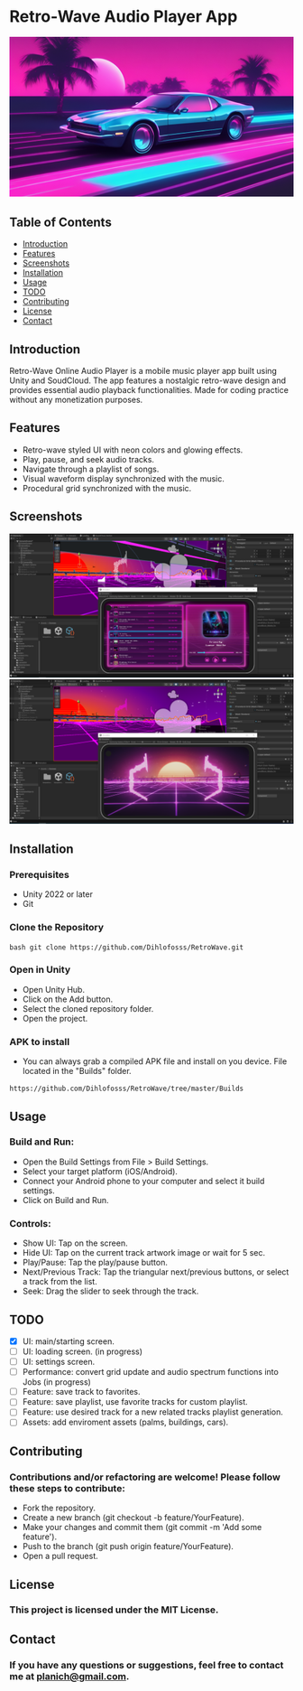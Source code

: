 # Retro-Wave Audio Player App

![Retro-Wave Audio Player](/ScreenShots/GitLogo.png)

## Table of Contents
- [Introduction](#introduction)
- [Features](#features)
- [Screenshots](#screenshots)
- [Installation](#installation)
- [Usage](#usage)
- [TODO](#todo)
- [Contributing](#contributing)
- [License](#license)
- [Contact](#contact)

## Introduction

Retro-Wave Online Audio Player is a mobile music player app built using Unity and SoudCloud. The app features a nostalgic retro-wave design and provides essential audio playback functionalities.
Made for coding practice without any monetization purposes.

## Features

- Retro-wave styled UI with neon colors and glowing effects.
- Play, pause, and seek audio tracks.
- Navigate through a playlist of songs.
- Visual waveform display synchronized with the music.
- Procedural grid synchronized with the music.

## Screenshots

![Playlist View](/ScreenShots/RWP_02.png)
![Playback Screen](/ScreenShots/RWP_01.png)

## Installation

### Prerequisites
- Unity 2022 or later
- Git

### Clone the Repository
```
bash git clone https://github.com/Dihlofosss/RetroWave.git
```

### Open in Unity

 - Open Unity Hub.
 - Click on the Add button.
 - Select the cloned repository folder.
 - Open the project.

### APK to install
 - You can always grab a compiled APK file and install on you device. File located in the "Builds" folder.
```
https://github.com/Dihlofosss/RetroWave/tree/master/Builds
```

## Usage

### Build and Run:
 - Open the Build Settings from File > Build Settings.
 - Select your target platform (iOS/Android).
 - Connect your Android phone to your computer and select it build settings.
 - Click on Build and Run.

### Controls:
 - Show UI: Tap on the screen.
 - Hide UI: Tap on the current track artwork image or wait for 5 sec.
 - Play/Pause: Tap the play/pause button.
 - Next/Previous Track: Tap the triangular next/previous buttons, or select a track from the list.
 - Seek: Drag the slider to seek through the track.

## TODO
- [x] UI: main/starting screen.
- [ ] UI: loading screen. (in progress)
- [ ] UI: settings screen.
- [ ] Performance: convert grid update and audio spectrum functions into Jobs (in progress)
- [ ] Feature: save track to favorites.
- [ ] Feature: save playlist, use favorite tracks for custom playlist.
- [ ] Feature: use desired track for a new related tracks playlist generation.
- [ ] Assets: add enviroment assets (palms, buildings, cars).

## Contributing

### Contributions and/or refactoring are welcome! Please follow these steps to contribute:

 - Fork the repository.
 - Create a new branch (git checkout -b feature/YourFeature).
 - Make your changes and commit them (git commit -m 'Add some feature').
 - Push to the branch (git push origin feature/YourFeature).
 - Open a pull request.

## License

### This project is licensed under the MIT License.

## Contact

### If you have any questions or suggestions, feel free to contact me at planich@gmail.com.
